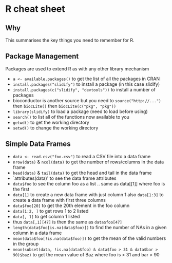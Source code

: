 # R cheat sheet

## Why
This summarises the key things you need to remember for R.

## Package Management
Packages are used to extend R as with any other library mechanism
* `a <- available.packages()` to get the list of all the packages in CRAN
* `install.packages("slidify")` to install a package (in this case slidify)
* `install.packages(c("slidify", "devtools"))` to install a number of packages
* bioconductor is another source but you need to `source("http://...")` then `biocLite()` then `biocLite(c("pkg", "pkg"))`
* `library(slidify)` to load a package (need to load before using)
* `search()` to list all of the functions now available to you
* `getwd()` to get the working directory
* `setwd()` to change the working directory

## Simple Data Frames
* `data <- read.csv("foo.csv")` to read a CSV file into a data frame
* `nrow(data)` & `ncol(data)` to get the number of rows/columns in the data frame
* `head(data)` & `tail(data)` to get the head and tail in the data frame
* `attributes(data)' to see the data frame attributes
* `data$foo` to see the column foo as a list .. same as data[[1]] where foo is the first
* `data[1]` to create a new data frame with just column 1 also `data[1:3]` to create a data frame with first three columns
* `data$foo[20]` to get the 20th element in the foo column
* `data[1:2, ]` to get rows 1 to 2 listed
* `data[, 1]` to get column 1 listed
* thus `data[,1][47]` is then the same as `data$foo[47]`
* `length(data$foo[is.na(data$foo)])` to find the number of NAs in a given column in a data frame
* `mean(data$foo[!is.na(data$foo)])` to get the mean of the valid numbers in the group
* `mean(subset(data, !is.na(data$foo) & data$foo > 31 & data$bar > 90)$baz)` to get the mean value of Baz where foo is > 31 and bar > 90


